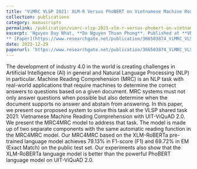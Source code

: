 ```yaml
---
title: "ViMRC VLSP 2021: XLM-R Versus PhoBERT on Vietnamese Machine Reading Comprehension"
collection: publications
category: manuscripts
permalink: /publication/vimrc-vlsp-2021-xlm-r-versus-phobert-on-vietnamese-machine-reading-comprehension
excerpt: 'Nguyen Duy Nhat, **Do Nguyen Thuan Phong**. Published at **VNU Journal of Science: Computer Science and Communication Engineering
** [Paper](https://www.researchgate.net/publication/366503874_ViMRC_VLSP_2021_XLM-R_versus_PhoBERT_on_Vietnamese_Machine_Reading_Comprehension)'
date: 2023-12-29
paperurl: 'https://www.researchgate.net/publication/366503874_ViMRC_VLSP_2021_XLM-R_versus_PhoBERT_on_Vietnamese_Machine_Reading_Comprehension'
---
```

The development of industry 4.0 in the world is creating challenges in Artificial Intelligence (AI) in general and Natural Language Processing (NLP) in particular. Machine Reading Comprehension (MRC) is an NLP task with real-world applications that require machines to determine the correct answers to questions based on a given document. MRC systems must not only answer questions when possible but also determine when the document supports no answer and abstain from answering. In this paper, we present our proposed system to solve this task at the VLSP shared task 2021: Vietnamese Machine Reading Comprehension with UIT-ViQuAD 2.0. We present the MRC4MRC model to address that task. The model is made up of two separate components with the same automatic reading function in the MRC4MRC model. Our MRC4MRC based on the XLM-RoBERTa pre-trained language model achieves 79.13% in F1-score (F1) and 69.72% in EM (Exact Match) on the public test set. Our experiments also show that the XLM-RoBERTa language model is better than the powerful PhoBERT language model on UIT-ViQuAD 2.0.